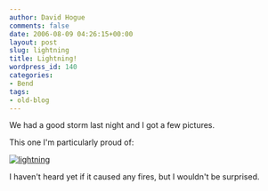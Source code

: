 ```yaml
---
author: David Hogue
comments: false
date: 2006-08-09 04:26:15+00:00
layout: post
slug: lightning
title: Lightning!
wordpress_id: 140
categories:
- Bend
tags:
- old-blog
---
```


We had a good storm last night and I got a few pictures.

This one I'm particularly proud of:

[![lightning](http://vorpal.cc/gallery2/d/1006-2/20060808012427.jpg)](http://vorpal.cc/gallery2/f/lightning)

I haven't heard yet if it caused any fires, but I wouldn't be surprised.
